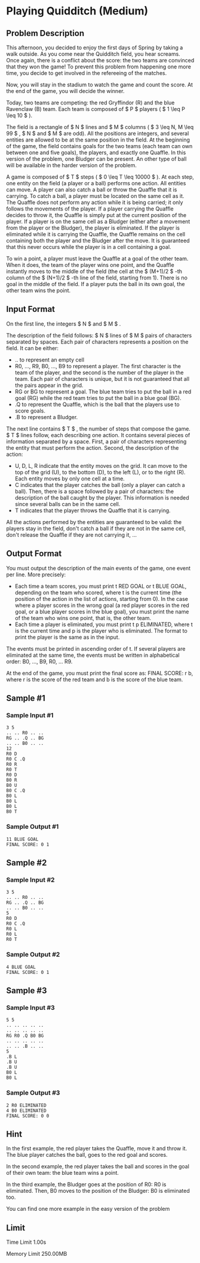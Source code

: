 # Playing Quidditch (Medium)

## Problem Description

This afternoon, you decided to enjoy the first days of Spring by taking a walk outside. As you come near the Quidditch field, you hear screams. Once again, there is a conflict about the score: the two teams are convinced that they won the game! To prevent this problem from happening one more time, you decide to get involved in the refereeing of the matches.

Now, you will stay in the stadium to watch the game and count the score. At the end of the game, you will decide the winner.

Today, two teams are competing: the red Gryffindor (R) and the blue Ravenclaw (B) team. Each team is composed of $ P $ players ( $ 1 \leq P \leq 10 $ ).

The field is a rectangle of $ N $ lines and $ M $ columns ( $ 3 \leq N, M \leq 99 $ , $ N $ and $ M $ are odd). All the positions are integers, and several entities are allowed to be at the same position in the field. At the beginning of the game, the field contains goals for the two teams (each team can own between one and five goals), the players, and exactly one Quaffle. In this version of the problem, one Bludger can be present. An other type of ball will be available in the harder version of the problem.

A game is composed of $ T $ steps ( $ 0 \leq T \leq 10000 $ ). At each step, one entity on the field (a player or a ball) performs one action. All entities can move. A player can also catch a ball or throw the Quaffle that it is carrying. To catch a ball, a player must be located on the same cell as it. The Quaffle does not perform any action while it is being carried; it only follows the movements of the player. If a player carrying the Quaffle decides to throw it, the Quaffle is simply put at the current position of the player. If a player is on the same cell as a Bludger (either after a movement from the player or the Bludger), the player is eliminated. If the player is eliminated while it is carrying the Quaffle, the Quaffle remains on the cell containing both the player and the Bludger after the move. It is guaranteed that this never occurs while the player is in a cell containing a goal.

To win a point, a player must leave the Quaffle at a goal of the other team. When it does, the team of the player wins one point, and the Quaffle instantly moves to the middle of the field (the cell at the $ (M+1)/2 $ -th column of the $ (N+1)/2 $ -th line of the field, starting from 1). There is no goal in the middle of the field. If a player puts the ball in its own goal, the other team wins the point.

## Input Format

On the first line, the integers $ N $ and $ M $ .

The description of the field follows: $ N $ lines of $ M $ pairs of characters separated by spaces. Each pair of characters represents a position on the field. It can be either:

- .. to represent an empty cell
- R0, ..., R9, B0, ..., B9 to represent a player. The first character is the team of the player, and the second is the number of the player in the team. Each pair of characters is unique, but it is not guaranteed that all the pairs appear in the grid.
- RG or BG to represent a goal. The blue team tries to put the ball in a red goal (RG) while the red team tries to put the ball in a blue goal (BG).
- .Q to represent the Quaffle, which is the ball that the players use to score goals.
- .B to represent a Bludger.

The next line contains $ T $ , the number of steps that compose the game. $ T $ lines follow, each describing one action. It contains several pieces of information separated by a space. First, a pair of characters representing the entity that must perform the action. Second, the description of the action:

- U, D, L, R indicate that the entity moves on the grid. It can move to the top of the grid (U), to the bottom (D), to the left (L), or to the right (R). Each entity moves by only one cell at a time.
- C indicates that the player catches the ball (only a player can catch a ball). Then, there is a space followed by a pair of characters: the description of the ball caught by the player. This information is needed since several balls can be in the same cell.
- T indicates that the player throws the Quaffle that it is carrying.

All the actions performed by the entities are guaranteed to be valid: the players stay in the field, don't catch a ball if they are not in the same cell, don't release the Quaffle if they are not carrying it, ...

## Output Format

You must output the description of the main events of the game, one event per line. More precisely:

- Each time a team scores, you must print t RED GOAL or t BLUE GOAL, depending on the team who scored, where t is the current time (the position of the action in the list of actions, starting from 0). In the case where a player scores in the wrong goal (a red player scores in the red goal, or a blue player scores in the blue goal), you must print the name of the team who wins one point, that is, the other team.
- Each time a player is eliminated, you must print t p ELIMINATED, where t is the current time and p is the player who is eliminated. The format to print the player is the same as in the input.

The events must be printed in ascending order of t. If several players are eliminated at the same time, the events must be written in alphabetical order: B0, ..., B9, R0, ... R9.

At the end of the game, you must print the final score as: FINAL SCORE: r b, where r is the score of the red team and b is the score of the blue team.

## Sample #1

### Sample Input #1

```
3 5
.. .. R0 .. ..
RG .. .Q .. BG
.. .. B0 .. ..
12
R0 D
R0 C .Q
R0 R
R0 T
R0 D
B0 R
B0 U
B0 C .Q
B0 L
B0 L
B0 L
B0 T
```

### Sample Output #1

```
11 BLUE GOAL
FINAL SCORE: 0 1
```

## Sample #2

### Sample Input #2

```
3 5
.. .. R0 .. ..
RG .. .Q .. BG
.. .. B0 .. ..
5
R0 D
R0 C .Q
R0 L
R0 L
R0 T
```

### Sample Output #2

```
4 BLUE GOAL
FINAL SCORE: 0 1
```

## Sample #3

### Sample Input #3

```
5 5
.. .. .. .. ..
.. .. .. .. ..
RG R0 .Q B0 BG
.. .. .. .. ..
.. .. .B .. ..
5
.B L
.B U
.B U
B0 L
B0 L
```

### Sample Output #3

```
2 R0 ELIMINATED
4 B0 ELIMINATED
FINAL SCORE: 0 0
```

## Hint

In the first example, the red player takes the Quaffle, move it and throw it. The blue player catches the ball, goes to the red goal and scores.

In the second example, the red player takes the ball and scores in the goal of their own team: the blue team wins a point.

In the third example, the Bludger goes at the position of R0: R0 is eliminated. Then, B0 moves to the position of the Bludger: B0 is eliminated too.

You can find one more example in the easy version of the problem

## Limit



Time Limit
1.00s

Memory Limit
250.00MB
